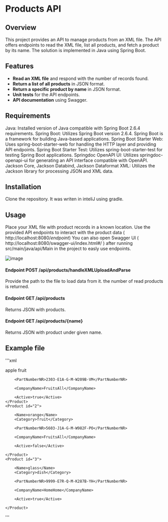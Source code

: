 # Products API
## Overview

This project provides an API to manage products from an XML file. The API offers endpoints to read the XML file, list all products, and fetch a product by its name. The solution is implemented in Java using Spring Boot.

## Features

- **Read an XML file** and respond with the number of records found.
- **Return a list of all products** in JSON format.
- **Return a specific product by name** in JSON format.
- **Unit tests** for the API endpoints.
- **API documentation** using Swagger.

## Requirements
Java: Installed version of Java compatible with Spring Boot 2.6.4 requirements.
Spring Boot: Utilizes Spring Boot version 2.6.4. Spring Boot is a framework for building Java-based applications.
Spring Boot Starter Web: Uses spring-boot-starter-web for handling the HTTP layer and providing API endpoints.
Spring Boot Starter Test: Utilizes spring-boot-starter-test for testing Spring Boot applications.
Springdoc OpenAPI UI: Utilizes springdoc-openapi-ui for generating an API interface compatible with OpenAPI.
Jackson Core, Jackson Databind, Jackson Dataformat XML: Utilizes the Jackson library for processing JSON and XML data.

## Installation
Clone the repository.
It was writen in inteliJ using gradle.

## Usage 
Place your XML file with product records in a known location.
Use the provided API endpoints to interact with the product data ( http://localhost:8080/*endpoint*)
You can also open Swagger UI ( http://localhost:8080/swagger-ui/index.html#/ ) after running src/main/java/api/Main in the project to easly use endpoints.

![image](https://github.com/MartynaSokolowska/springProductsApi/assets/115418969/ef62a2bd-8674-4c6f-94f2-857e92cb252f)

#### Endpoint POST /api/products/handleXMLUploadAndParse
Provide the path to the file to load data from it. the number of read products is returned.

#### Endpoint GET /api/products
Returns JSON with products.

#### Endpoint GET /api/products/{name}
Returns JSON with product under given name.

## Example file
'''xml
<?xml version="1.0" encoding="UTF-8"?>
<Products>
    <Product id="1">
        <Name>apple</Name>
        <Category>fruit</Category>

        <PartNumberNR>2303-E1A-G-M-W209B-VM</PartNumberNR>

        <CompanyName>FruitsAll</CompanyName>

        <Active>true</Active>
    </Product>
    <Product id="2">

        <Name>orange</Name>
        <Category>fruit</Category>

        <PartNumberNR>5603-J1A-G-M-W982F-PO</PartNumberNR>

        <CompanyName>FruitsAll</CompanyName>

        <Active>false</Active>

    </Product>
    <Product id="3">

        <Name>glass</Name>
        <Category>dish</Category>

        <PartNumberNR>9999-E7R-Q-M-K287B-YH</PartNumberNR>

        <CompanyName>HomeHome</CompanyName>

        <Active>true</Active>

    </Product>

</Products>
'''

